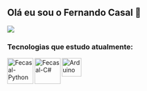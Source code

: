 ## Olá eu sou o Fernando Casal 👋

<div>
  <a href = "https://mail.google.com/mail/u/0/?tab=rm&ogbl#inbox?compose=GTvVlcSMSqcvVZbDdnJHMHgSFngLfQFsNvSDgNSCLvNdXFWnjLmkzjPlKQxXBmgJTcwtxmPSrRXfn"> <img src= "https://img.shields.io/badge/Gmail-D14836?style=for-the-badge&logo=gmail&logoColor=white"></a>

</div>


### Tecnologias que estudo atualmente:

<img align="left" alt="Fecasal-Python" height="60" width="60" src="https://cdn.jsdelivr.net/gh/devicons/devicon/icons/python/python-original-wordmark.svg" />
<img align="left" alt="Fecasal-C#" height="60" width="60" src="https://cdn.jsdelivr.net/gh/devicons/devicon/icons/csharp/csharp-original.svg" />
<img align="center" alt="Arduino" src="https://cdn.jsdelivr.net/gh/devicons/devicon/icons/arduino/arduino-original-wordmark.svg" height=43 width=45/>
